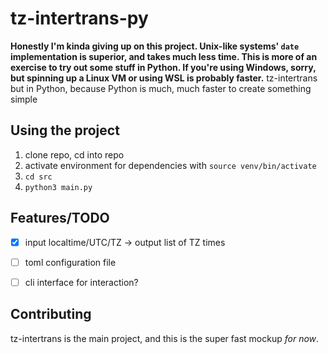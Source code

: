 # tz-intertrans-py
**Honestly I'm kinda giving up on this project. Unix-like systems' `date` implementation is superior, and takes much less time. This is more of an exercise to try out some stuff in Python. If you're using Windows, sorry, but spinning up a Linux VM or using WSL is probably faster.**
tz-intertrans but in Python, because Python is much, much faster to create something simple


## Using the project

1. clone repo, cd into repo
2. activate environment for dependencies with `source venv/bin/activate`
3. `cd src`
4. `python3 main.py`

## Features/TODO
- [x] input localtime/UTC/TZ -> output list of TZ times
- [ ] toml configuration file
- [ ] cli interface for interaction?


## Contributing
tz-intertrans is the main project, and this is the super fast mockup *for now*.

